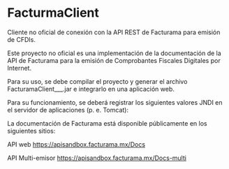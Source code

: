# FacturmaClient
Cliente no oficial de conexión con la API REST de Facturama para emisión de CFDIs.

Este proyecto no oficial es una implementación de la documentación de la API de Facturama para
la emisión de Comprobantes Fiscales Digitales por Internet.

Para su uso, se debe compilar el proyecto y generar el archivo FacturamaClient___.jar e integrarlo en una
aplicación web.

Para su funcionamiento, se deberá registrar los siguientes valores JNDI en el servidor de aplicaciones
(p. e. Tomcat):

<!--Para el caso de emisión de CFDI's en el ambiente de producción, se deberá utilizar la siguiente
URL: https://api.facturama.mx-->
<Environment name="facturama/api" value="https://apisandbox.facturama.mx" type="java.lang.String"/>
<Environment name="facturama/user" value="user" type="java.lang.String"/>
<Environment name="facturama/password" value="5up3r.sEcRet" type="java.lang.String"/>
<Environment name="facturama/logo" value="http://url.to/logo.png" type="java.lang.String"/>

La documentación de Facturama está disponible públicamente en los siguientes sitios:

API web
https://apisandbox.facturama.mx/Docs 

API Multi-emisor
https://apisandbox.facturama.mx/Docs-multi
